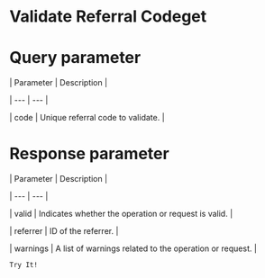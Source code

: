 # Validate Referral Codeget

# Query parameter

| Parameter | Description |

| --- | --- |

| code | Unique referral code to validate. |



# Response parameter

| Parameter | Description |

| --- | --- |

| valid | Indicates whether the operation or request is valid. |

| referrer | ID of the referrer. |

| warnings | A list of warnings related to the operation or request. |



`Try It!`